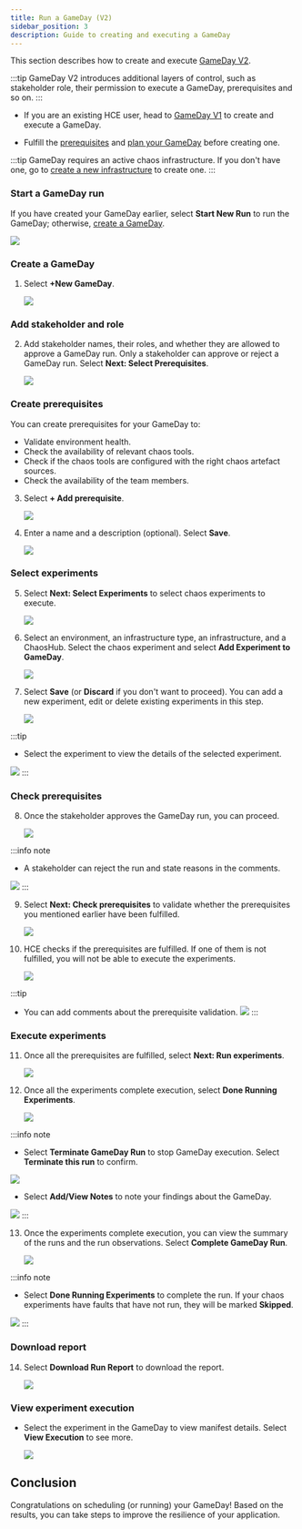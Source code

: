 ```yaml
---
title: Run a GameDay (V2)
sidebar_position: 3
description: Guide to creating and executing a GameDay
---
```


This section describes how to create and execute [GameDay V2](/docs/chaos-engineering/features/gameday/introduction-to-gameday.md).

:::tip
GameDay V2 introduces additional layers of control, such as stakeholder role, their permission to execute a GameDay, prerequisites and so on.
:::

- If you are an existing HCE user, head to [GameDay V1](/docs/chaos-engineering/features/gameday/run-gameday.md) to create and execute a GameDay.

- Fulfill the [prerequisites](/docs/chaos-engineering/features/gameday/run-gameday#prerequisites) and [plan your GameDay](/docs/chaos-engineering/features/gameday/run-gameday#plan-your-gameday) before creating one.

:::tip
GameDay requires an active chaos infrastructure. If you don't have one, go to [create a new infrastructure](http://localhost:3003/docs/chaos-engineering/features/chaos-infrastructure/connect-chaos-infrastructures#step-2-add-a-chaos-infrastructure) to create one.
:::

### Start a GameDay run

If you have created your GameDay earlier, select **Start New Run** to run the GameDay; otherwise, [create a GameDay](#create-a-gameday).

 ![](./static/v2/gameday-runs-0.png)

### Create a GameDay

1. Select **+New GameDay**.

    ![](./static/v2/click-gameday-1.png)

### Add stakeholder and role

2. Add stakeholder names, their roles, and whether they are allowed to approve a GameDay run. Only a stakeholder can approve or reject a GameDay run. Select **Next: Select Prerequisites**.

    ![](./static/v2/add-stakeholder-3.png)

### Create prerequisites

You can create prerequisites for your GameDay to:
 * Validate environment health.
 * Check the availability of relevant chaos tools.
 * Check if the chaos tools are configured with the right chaos artefact sources.
 * Check the availability of the team members.

3. Select **+ Add prerequisite**.

    ![](./static/v2/create-prereq-4.png)

4. Enter a name and a description (optional). Select **Save**.

    ![](./static/v2/save-pre-5.png)

### Select experiments

5. Select **Next: Select Experiments** to select chaos experiments to execute.

    ![](./static/v2/new-exp-6.png)

6. Select an environment, an infrastructure type, an infrastructure, and a ChaosHub. Select the chaos experiment and select **Add Experiment to GameDay**.

    ![](./static/v2/select-experiments-9.png)

7. Select **Save** (or **Discard** if you don't want to proceed). You can add a new experiment, edit or delete existing experiments in this step.

    ![](./static/v2/save-gameday-10.png)

:::tip
* Select the experiment to view the details of the selected experiment.

 ![](./static/v2/select-exp-11.png)
:::

### Check prerequisites

8. Once the stakeholder approves the GameDay run, you can proceed.

    ![](./static/v2/get-approval-12.png)

:::info note
- A stakeholder can reject the run and state reasons in the comments.

 ![](./static/v2/add-or-edit-14.png)
:::

9. Select **Next: Check prerequisites** to validate whether the prerequisites you mentioned earlier have been fulfilled.

    ![](./static/v2/check-prereq-15.png)

10. HCE checks if the prerequisites are fulfilled. If one of them is not fulfilled, you will not be able to execute the experiments.

    ![](./static/v2/pending-prereq-16.png)

:::tip
- You can add comments about the prerequisite validation.
 ![](./static/v2/comment-prereq-18.png)
:::

### Execute experiments

11. Once all the prerequisites are fulfilled, select **Next: Run experiments**.

    ![](./static/v2/comment-added-19.png)

12. Once all the experiments complete execution, select **Done Running Experiments**.

    ![](./static/v2/done-exp-21.png)

:::info note
- Select **Terminate GameDay Run** to stop GameDay execution. Select **Terminate this run** to confirm.

 ![](./static/v2/terminal-run-29.png)

- Select **Add/View Notes** to note your findings about the GameDay.

 ![](./static/v2/experiment-notes-22.png)
:::

13. Once the experiments complete execution, you can view the summary of the runs and the run observations. Select **Complete GameDay Run**.

    ![](./static/v2/complete-25.png)

:::info note
- Select **Done Running Experiments** to complete the run. If your chaos experiments have faults that have not run, they will be marked **Skipped**.

 ![](./static/v2/done-running-28.png)
:::

### Download report

14. Select **Download Run Report** to download the report.

    ![](./static/v2/download-27.png)

### View experiment execution

- Select the experiment in the GameDay to view manifest details. Select **View Execution** to see more.

    ![](./static/v2/experiment-details-23.png)

## Conclusion

Congratulations on scheduling (or running) your GameDay! Based on the results, you can take steps to improve the resilience of your application.